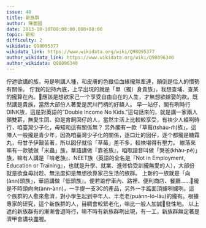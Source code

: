 ```yaml
---
issue: 40
title: 新族群
author: 陳憲國
date: 2013-10-10T00:00:00.000+08:00
topic: 新知
difficulty: 2
wikidata: Q98095377
wikidata_link: https://www.wikidata.org/wiki/Q98095377
author_wikidata_link: https://www.wikidata.org/wiki/Q98096340
author_wikidata: Q98096340
---
```

佇遮欲講的族，毋是咧講人種，和皮膚的色緻佮血緣攏無牽連，顛倒是佮人的慣勢有關係。
佇我的記持內底，上早出現的就是「單（獨）身貴族」，我想查埔、查某的攏算在內。𪜶應該是想欲家己一个享受自由自在的人生，才無想欲嫁娶的款。既然講是貴族，當然大部份人著愛是尻川鬥柄的好額人。
早一站仔，閣有咧時行DINK族，這是對英語的”Double Income No Kids.”這句話來的，就是講一家兩人領雙薪，無愛生囝、抑是育飼囡仔的人，當然生活上比較較享受，有袂少人綴咧時行，咱臺灣少子化，毋知和這有關係無？
另外閣有一款「草莓(tsháu-m̂)族」，這陣人一般攏是青少年，因為咱臺灣少子化的關係，逐口灶的囡仔，逐个都攏是糖霜丸，毋甘予伊艱苦著，所以囡仔就佮「草莓」差不多，較袂堪得有壓力。
紲落來嘛有一款號做「米蟲」族，華語講做『靠爸族』，咱取諧音叫做「哭爸(khàu-pē)」族，嘛有人講是『啃老族』、NEET族（英語的全名是『Not in Employment, Education or Training』，也就是升學、就業、進修佮受訓攏無愛的人），大部份就是欲食毋討趁、無法度抑是無想欲靠家己生活的族群。
上新的一族就是「向(ànn)頭族」，華語講做『低頭族』。便若踮佇車內、路裡、便利商店、餐廳……𪜶攏是不時頭向向(ànn-ànn)，一手提一支3C的產品，另外一手踮面頂攄咧攄咧。這个族群的人愈來愈濟，對小學生起到中年人、半老老(puànn-ló-lāu)的攏有。根據專家的研究，這个新族群的人，目睭會較緊老化，嘛比一般人加誠𠢕發性地。
以上遮的新族群有的漸漸會退時行，嘛不時有新族群咧出現，有一工，新族群無定著是濟甲會講袂盡喔。